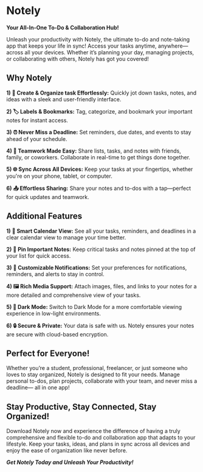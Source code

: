 
# Notely
**Your All-In-One To-Do & Collaboration Hub!**

Unleash your productivity with Notely, the ultimate to-do and note-taking app that keeps your life in sync! Access your tasks anytime, anywhere—across all your devices. Whether it’s planning your day, managing projects, or collaborating with others, Notely has got you covered!


## Why Notely

**1)  🌟 Create & Organize task Effortlessly:** Quickly jot down tasks, notes, and ideas with a sleek and user-friendly interface.

**2)  🏷️ Labels & Bookmarks:** Tag, categorize, and bookmark your important notes for instant access.

**3)  ⏰ Never Miss a Deadline:** Set reminders, due dates, and events to stay ahead of your schedule.

**4)  👥 Teamwork Made Easy:** Share lists, tasks, and notes with friends, family, or coworkers. Collaborate in real-time to get things done together.

**5)  🌐 Sync Across All Devices:** Keep your tasks at your fingertips, whether you're on your phone, tablet, or computer.

**6)  📤 Effortless Sharing:** Share your notes and to-dos with a tap—perfect for quick updates and teamwork.
## Additional Features

**1)  📅 Smart Calendar View:** See all your tasks, reminders, and deadlines in a clear calendar view to manage your time better.

**2)  📌 Pin Important Notes:** Keep critical tasks and notes pinned at the top of your list for quick access.

**3)  🔔 Customizable Notifications:** Set your preferences for notifications, reminders, and alerts to stay in control.

**4)  🖼️ Rich Media Support:** Attach images, files, and links to your notes for a more detailed and comprehensive view of your tasks.

**5)  🌙 Dark Mode:** Switch to Dark Mode for a more comfortable viewing experience in low-light environments.

**6)  🔒 Secure & Private:** Your data is safe with us. Notely ensures your notes are secure with cloud-based encryption.
## Perfect for Everyone!

Whether you’re a student, professional, freelancer, or just someone who loves to stay organized, Notely is designed to fit your needs. Manage personal to-dos, plan projects, collaborate with your team, and never miss a deadline— all in one app!
## Stay Productive, Stay Connected, Stay Organized!

Download Notely now and experience the difference of having a truly comprehensive and flexible to-do and collaboration app that adapts to your lifestyle. Keep your tasks, ideas, and plans in sync across all devices and enjoy the ease of organization like never before.

***Get Notely Today and Unleash Your Productivity!***
